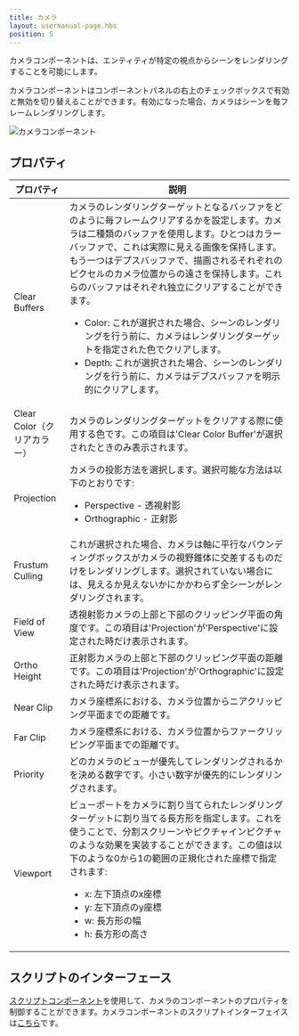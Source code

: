 ```yaml
---
title: カメラ
layout: usermanual-page.hbs
position: 5
---
```


カメラコンポーネントは、エンティティが特定の視点からシーンをレンダリングすることを可能にします。

カメラコンポーネントはコンポーネントパネルの右上のチェックボックスで有効と無効を切り替えることができます。有効になった場合、カメラはシーンを毎フレームレンダリングします。

![カメラコンポーネント][1]

## プロパティ

| プロパティ        | 説明 |
|-----------------|-------------|
| Clear Buffers   | カメラのレンダリングターゲットとなるバッファをどのように毎フレームクリアするかを設定します。カメラは二種類のバッファを使用します。ひとつはカラーバッファで、これは実際に見える画像を保持します。もう一つはデプスバッファで、描画されるそれぞれのピクセルのカメラ位置からの遠さを保持します。これらのバッファはそれぞれ独立にクリアすることができます。<ul><li>Color: これが選択された場合、シーンのレンダリングを行う前に、カメラはレンダリングターゲットを指定された色でクリアします。</li><li>Depth: これが選択された場合、シーンのレンダリングを行う前に、カメラはデプスバッファを明示的にクリアします。</li> </ul> |
| Clear Color（クリアカラー）     | カメラのレンダリングターゲットをクリアする際に使用する色です。この項目は'Clear Color Buffer'が選択されたときのみ表示されます。 |
| Projection      | カメラの投影方法を選択します。選択可能な方法は以下のとおりです:<ul><li>Perspective - 透視射影</li><li>Orthographic - 正射影</li></ul> |
| Frustum Culling | これが選択された場合、カメラは軸に平行なバウンディングボックスがカメラの視野錐体に交差するものだけをレンダリングします。選択されていない場合には、見えるか見えないかにかかわらず全シーンがレンダリングされます。 |
| Field of View   | 透視射影カメラの上部と下部のクリッピング平面の角度です。この項目は'Projection'が'Perspective'に設定された時だけ表示されます。 |
| Ortho Height    | 正射影カメラの上部と下部のクリッピング平面の距離です。この項目は'Projection'が'Orthographic'に設定された時だけ表示されます。 |
| Near Clip       | カメラ座標系における、カメラ位置からニアクリッピング平面までの距離です。 |
| Far Clip        | カメラ座標系における、カメラ位置からファークリッピング平面までの距離です。 |
| Priority        | どのカメラのビューが優先してレンダリングされるかを決める数字です。小さい数字が優先的にレンダリングされます。 |
| Viewport        | ビューポートをカメラに割り当てられたレンダリングターゲットに割り当てる長方形を指定します。これを使うことで、分割スクリーンやピクチャインピクチャのような効果を実装することができます。この値は以下のような0から1の範囲の正規化された座標で指定されます:<ul><li>x: 左下頂点のx座標</li><li>y: 左下頂点のy座標</li><li>w: 長方形の幅</li><li>h: 長方形の高さ</li></ul> |

## スクリプトのインターフェース

[スクリプトコンポーネント][2]を使用して、カメラのコンポーネントのプロパティを制御することができます。カメラコンポーネントのスクリプトインターフェイスは[こちら][3]です。

[1]: /images/user-manual/scenes/components/component-camera.png
[2]: /user-manual/packs/components/script
[3]: /api/pc.CameraComponent.html
